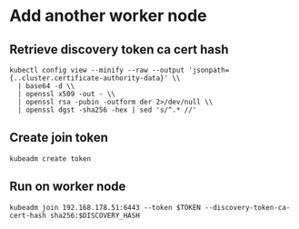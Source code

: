 # Add another worker node
## Retrieve discovery token ca cert hash
```
kubectl config view --minify --raw --output 'jsonpath={..cluster.certificate-authority-data}' \\
  | base64 -d \\
  | openssl x509 -out - \\
  | openssl rsa -pubin -outform der 2>/dev/null \\
  | openssl dgst -sha256 -hex | sed 's/^.* //'
```

## Create join token
`kubeadm create token`

## Run on worker node
`kubeadm join 192.168.178.51:6443 --token $TOKEN --discovery-token-ca-cert-hash sha256:$DISCOVERY_HASH`

